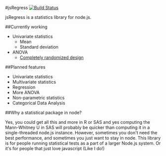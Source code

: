#jsRegress [![Build Status](https://travis-ci.org/cjqed/jsRegress.png?branch=master)](https://travis-ci.org/cjqed/jsRegress)

jsRegress is a statistics library for node.js.

##Currently working
* Univariate statistics
    * Mean
    * Standard deviation
* ANOVA
    * [Completely randomized design](https://github.com/cjqed/jsRegress/wiki/Anova---Completely-Randomized-Design)


##Planned features

* Univariate statistics
* Multivariate statistics
* Regression
* More ANOVA
* Non-parametric statistics
* Categorical Data Analysis

##Why a statistical package in node?

Yes, you could get all this and more in R or SAS and yes computing the Mann-Whitney U in SAS will probably be quicker than computing it in a single-threaded node.js instance. However, sometimes you don't need the best performance, and sometimes you just want to stay in node. This library is for people running statistical tests as a part of a larger Node.js system. Or it's for people that just love javascript (Like I do!)
